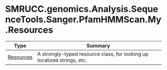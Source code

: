﻿
# SMRUCC.genomics.Analysis.SequenceTools.Sanger.PfamHMMScan.My.Resources

|Type|Summary|
|----|-------|
|[Resources](./Resources.md)|A strongly-typed resource class, for looking up localized strings, etc.|

